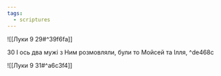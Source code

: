 ```yaml
---
tags:
  - scriptures
---
```


![[Луки 9 29#^39f6fa]]

30 І ось два мужі з Ним розмовляли, були то Мойсей та Ілля, ^de468c

![[Луки 9 31#^a6c3f4]]